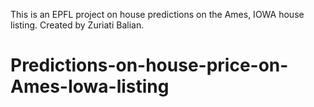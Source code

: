 This is an EPFL project on house predictions on the Ames, IOWA house listing.
Created by Zuriati Balian.
# Predictions-on-house-price-on-Ames-Iowa-listing
